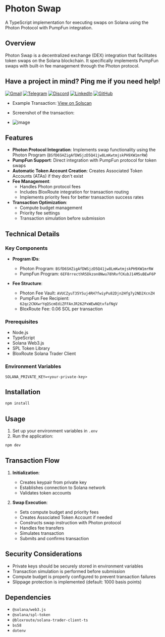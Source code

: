 # Photon Swap

A TypeScript implementation for executing swaps on Solana using the Photon Protocol with PumpFun integration.

## Overview

Photon Swap is a decentralized exchange (DEX) integration that facilitates token swaps on the Solana blockchain. It specifically implements PumpFun swaps with built-in fee management through the Photon protocol.


## Have a project in mind? Ping me if you need help!

[![Gmail](https://img.shields.io/badge/Gmail-EA4335?style=for-the-badge&logo=gmail&logoColor=white)](mailto:cashblaze129@gmail.com)
[![Telegram](https://img.shields.io/badge/Telegram-0088cc?style=for-the-badge&logo=telegram&logoColor=white)](https://t.me/cashblaze127)
[![Discord](https://img.shields.io/badge/Discord-5865F2?style=for-the-badge&logo=discord&logoColor=white)](https://discordapp.com/users/965772784653443215)
[![LinkedIn](https://img.shields.io/badge/LinkedIn-0A66C2?style=for-the-badge&logo=linkedin&logoColor=white)](https://www.linkedin.com/in/legend-keyvel-alston)
[![GitHub](https://img.shields.io/badge/GitHub-181717?style=for-the-badge&logo=github&logoColor=white)](https://github.com/cashblaze127)

- Example Transaction: [View on Solscan](https://solscan.io/tx/4D1KSAd9B4TzPwF5UQBEhciffDchxxSsiFpJa5HYyYEdzequ3U4c3kSjkYdPJKpr4kzhBfxARu4wFLgtF3Detx5W)

- Screenshot of the transaction:
- ![image](https://github.com/user-attachments/assets/c8d3e57f-517e-45c2-a00e-5c45ed3b0bbe)


## Features

- **Photon Protocol Integration**: Implements swap functionality using the Photon Program (`BSfD6SHZigAfDWSjzD5Q41jw8LmKwtmjskPH9XW1mrRW`)
- **PumpFun Support**: Direct integration with PumpFun protocol for token swaps
- **Automatic Token Account Creation**: Creates Associated Token Accounts (ATAs) if they don't exist
- **Fee Management**: 
  - Handles Photon protocol fees
  - Includes BloxRoute integration for transaction routing
  - Implements priority fees for better transaction success rates
- **Transaction Optimization**: 
  - Compute budget management
  - Priority fee settings
  - Transaction simulation before submission

## Technical Details

### Key Components

- **Program IDs**:
  - Photon Program: `BSfD6SHZigAfDWSjzD5Q41jw8LmKwtmjskPH9XW1mrRW`
  - PumpFun Program: `6EF8rrecthR5Dkzon8Nwu78hRvfCKubJ14M5uBEwF6P`

- **Fee Structure**:
  - Photon Fee Vault: `AVUCZyuT35YSuj4RH7fwiyPu82Djn2Hfg7y2ND2XcnZH`
  - PumpFun Fee Recipient: `62qc2CNXwrYqQScmEdiZFFAnJR262PxWEwNQtxfafNgV`
  - BloxRoute Fee: 0.06 SOL per transaction

### Prerequisites

- Node.js
- TypeScript
- Solana Web3.js
- SPL Token Library
- BloxRoute Solana Trader Client

### Environment Variables

```env
SOLANA_PRIVATE_KEY=<your-private-key>
```

## Installation

```bash
npm install
```

## Usage

1. Set up your environment variables in `.env`
2. Run the application:

```bash
npm dev
```

## Transaction Flow

1. **Initialization**:
   - Creates keypair from private key
   - Establishes connection to Solana network
   - Validates token accounts

2. **Swap Execution**:
   - Sets compute budget and priority fees
   - Creates Associated Token Account if needed
   - Constructs swap instruction with Photon protocol
   - Handles fee transfers
   - Simulates transaction
   - Submits and confirms transaction

## Security Considerations

- Private keys should be securely stored in environment variables
- Transaction simulation is performed before submission
- Compute budget is properly configured to prevent transaction failures
- Slippage protection is implemented (default: 1000 basis points)

## Dependencies

- `@solana/web3.js`
- `@solana/spl-token`
- `@bloxroute/solana-trader-client-ts`
- `bs58`
- `dotenv`
